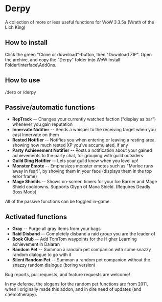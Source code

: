 # Derpy
A collection of more or less useful functions for WoW 3.3.5a (Wrath of the Lich King)

## How to install
Click the green "Clone or download"-button, then "Download ZIP". Open the archive, and copy the "Derpy" folder into WoW Install Folder\Interface\AddOns.

## How to use
/derp or /derpy

## Passive/automatic functions
- **RepTrack** -- Changes your currently watched faction ("display as bar") whenever you gain reputation
- **Innervate Notifier** -- Sends a whisper to the receiving target when you cast Innervate on them
- **Rested Notifier** -- Notifies you when entering or leaving a resting area, showing how much rested XP you've accumulated, if any
- **Party Achievement Notifier** -- Posts a notification about your gained achievements to the party chat, for grouping with guild outsiders
- **Guild Ding Notifier** -- Lets your guild know when you level up!
- **Monster Emote** -- Emphasizes monster emotes such as "Murloc runs away in fear!", by shoving them in your face (displays them in the top error frame)
- **Mage Shields** -- Shows on-screen timers for your Ice Barrier and Mage Shield cooldowns. Supports Glyph of Mana Shield. (Requires Deadly Boss Mods)

All of the passive functions can be toggled in-game.

## Activated functions
- **Gray** -- Purge all gray items from your bags
- **Raid Disband** -- Completely disband a raid group you are the leader of
- **Book Club** -- Add TomTom waypoints for the Higher Learning achievement in Dalaran
- **Random Pet** -- Summon a random pet companion with some snazzy random dialogue to go with it
- **Silent Random Pet** -- Summon a random pet companion without the snazzy random dialogue (boring version)

Bug reports, pull requests, and feature requests are welcome!

In my defense, the slogans for the random pet functions are from 2011, when I originally made this addon, and in dire need of updates (and chemotherapy).